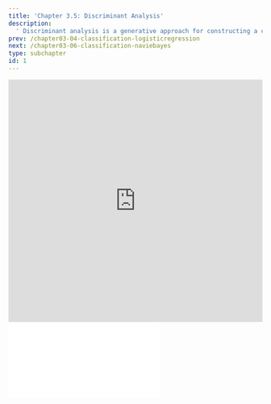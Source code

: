 ```yaml
---
title: 'Chapter 3.5: Discriminant Analysis'
description:
  ' Discriminant analysis is a generative approach for constructing a classifier. We distinguish between linear (LDA) and quadratic (QDA) discriminant analysis where the latter is a more flexible approach.'
prev: /chapter03-04-classification-logisticregression
next: /chapter03-06-classification-naviebayes
type: subchapter
id: 1
---
```


<exercise id="1" title="Video Lecture">

<iframe width="100%" height="480" src="https://www.youtube.com/embed/inIhdMwQ4Ik" frameborder="0" allow="accelerometer; autoplay; encrypted-media; gyroscope; picture-in-picture" allowfullscreen></iframe>

</exercise>

<exercise id="2" title="Slides">

<object data="pdfs/3/slides-classification-discranalysis.pdf" type="application/pdf" style="width:100%;height:480px">
    <embed src="pdfs/3/slides-classification-discranalysis.pdf" type="application/pdf" />
</object>

</exercise>
